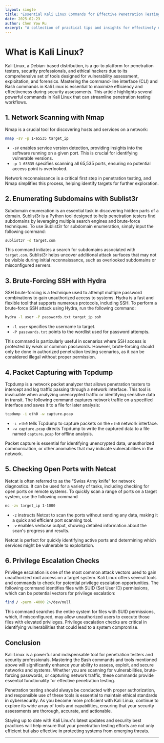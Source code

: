 ```yaml
---
layout: single
title: "Essential Kali Linux Commands for Effective Penetration Testing"
date: 2025-02-23
author: Chen Yow Ru
excerpt: "A collection of practical tips and insights for effectively using Kali Linux for penetration testing and security tasks."
---
```


# What is Kali Linux?
Kali Linux, a Debian-based distribution, is a go-to platform for penetration testers, security professionals, and ethical hackers due to its comprehensive set of tools designed for vulnerability assessment, exploitation, and forensics. Mastering the command-line interface (CLI) and Bash commands in Kali Linux is essential to maximize efficiency and effectiveness during security assessments. This article highlights several powerful commands in Kali Linux that can streamline penetration testing workflows.


## 1. **Network Scanning with Nmap**
Nmap is a crucial tool for discovering hosts and services on a network:
```bash
nmap -sV -p 1-65535 target_ip
```
- `-sV` enables service version detection, providing insights into the software running on a given port. This is crucial for identifying vulnerable versions.
- `-p 1-65535` specifies scanning all 65,535 ports, ensuring no potential access point is overlooked.

Network reconnaissance is a critical first step in penetration testing, and Nmap simplifies this process, helping identify targets for further exploration.



## 2. **Enumerating Subdomains with Sublist3r**

Subdomain enumeration is an essential task in discovering hidden parts of a domain. Sublist3r is a Python tool designed to help penetration testers find subdomains by leveraging multiple search engines and brute-force techniques. To use Sublist3r for subdomain enumeration, simply input the following command:

```bash
sublist3r -d target.com
```
This command initiates a search for subdomains associated with `target.com`. Sublist3r helps uncover additional attack surfaces that may not be visible during initial reconnaissance, such as overlooked subdomains or misconfigured servers.

## 3. **Brute-Forcing SSH with Hydra**

SSH brute-forcing is a technique used to attempt multiple password combinations to gain unauthorized access to systems. Hydra is a fast and flexible tool that supports numerous protocols, including SSH. To perform a brute-force SSH attack using Hydra, run the following command:

```bash
hydra -l user -P passwords.txt target_ip ssh
```
- `-l user` specifies the username to target.
- `-P passwords.txt` points to the wordlist used for password attempts.

This command is particularly useful in scenarios where SSH access is protected by weak or common passwords. However, brute-forcing should only be done in authorized penetration testing scenarios, as it can be considered illegal without proper permission.



## 4. **Packet Capturing with Tcpdump**

Tcpdump is a network packet analyzer that allows penetration testers to intercept and log traffic passing through a network interface. This tool is invaluable when analyzing unencrypted traffic or identifying sensitive data in transit. The following command captures network traffic on a specified interface and saves it to a file for later analysis:

```bash
tcpdump -i eth0 -w capture.pcap
```
- `-i eth0` tells Tcpdump to capture packets on the `eth0` network interface.
- `-w capture.pcap` directs Tcpdump to write the captured data to a file named `capture.pcap` for offline analysis.

Packet capture is essential for identifying unencrypted data, unauthorized communication, or other anomalies that may indicate vulnerabilities in the network.



## 5. **Checking Open Ports with Netcat**
Netcat is often referred to as the "Swiss Army knife" for network diagnostics. It can be used for a variety of tasks, including checking for open ports on remote systems. To quickly scan a range of ports on a target system, use the following command

```bash
nc -zv target_ip 1-1000
```
- `-z` instructs Netcat to scan the ports without sending any data, making it a quick and efficient port scanning tool.
- `-v` enables verbose output, showing detailed information about the scan's progress and results.

Netcat is perfect for quickly identifying active ports and determining which services might be vulnerable to exploitation.

## 6. **Privilege Escalation Checks**

Privilege escalation is one of the most common attack vectors used to gain unauthorized root access on a target system. Kali Linux offers several tools and commands to check for potential privilege escalation opportunities. The following command identifies files with SUID (Set User ID) permissions, which can be potential vectors for privilege escalation:

```bash
find / -perm -4000 2>/dev/null
```
This command searches the entire system for files with SUID permissions, which, if misconfigured, may allow unauthorized users to execute those files with elevated privileges. Privilege escalation checks are critical in identifying vulnerabilities that could lead to a system compromise.

## Conclusion
Kali Linux is a powerful and indispensable tool for penetration testers and security professionals. Mastering the Bash commands and tools mentioned above will significantly enhance your ability to assess, exploit, and secure networks and systems. Whether you are scanning for vulnerabilities, brute-forcing passwords, or capturing network traffic, these commands provide essential functionality for effective penetration testing.

Penetration testing should always be conducted with proper authorization, and responsible use of these tools is essential to maintain ethical standards in cybersecurity. As you become more proficient with Kali Linux, continue to explore its wide array of tools and capabilities, ensuring that your security assessments are thorough, accurate, and actionable.

Staying up to date with Kali Linux's latest updates and security best practices will help ensure that your penetration testing efforts are not only efficient but also effective in protecting systems from emerging threats.

---